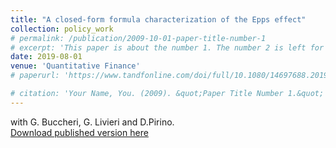 ```yaml
---
title: "A closed-form formula characterization of the Epps effect"
collection: policy_work
# permalink: /publication/2009-10-01-paper-title-number-1
# excerpt: 'This paper is about the number 1. The number 2 is left for future work.'
date: 2019-08-01
venue: 'Quantitative Finance'
# paperurl: 'https://www.tandfonline.com/doi/full/10.1080/14697688.2019.1659992'

# citation: 'Your Name, You. (2009). &quot;Paper Title Number 1.&quot; <i>Journal 1</i>. 1(1).'
---
```


with G. Buccheri, G. Livieri and D.Pirino. \
[Download published version here](https://www.tandfonline.com/doi/full/10.1080/14697688.2019.1659992)
